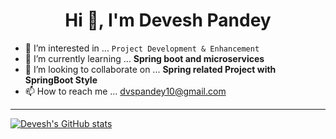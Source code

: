 
<!---
dvspandey/dvspandey is a ✨ special ✨ repository because its `README.md` (this file) appears on your GitHub profile.
You can click the Preview link to take a look at your changes.

Refrence:: https://github.com/anuraghazra/github-readme-stats
--->

<h1 align="center">Hi 👋, I'm Devesh Pandey</h1>

- 👀 I’m interested in ... `Project Development & Enhancement`
- 🌱 I’m currently learning ... **Spring boot and microservices**
- 💞️ I’m looking to collaborate on ... **Spring related Project with SpringBoot Style**
- 📫 How to reach me ... [dvspandey10@gmail.com](dvspandey10@gmail.com)


---
[![Devesh's GitHub stats](https://github-readme-stats.vercel.app/api?username=dvspandey&count_private=true&show_icons=true&theme=vue)](https://github.com/dvspandey)


<!-- For Lang -->






<!--[![Readme Card](https://github-readme-stats.vercel.app/api/pin/?username=dvspandey&repo=dvspandey)](https://github.com/dvspandey) For Repository as Card--> 




<!--
---
## Connect with me:

<a href="https://www.linkedin.com/in/dvspandey/">
  <img align="left" alt="Devesh Pandey's | Linkedin" width="22px" src="https://raw.githubusercontent.com/peterthehan/peterthehan/master/assets/linkedin.svg" />
</a>
<a href="https://www.instagram.com/dvs.pandey/">
  <img align="left" alt="Devesh Pandey's | Instagram" width="22px" src="https://www.flaticon.com/svg/static/icons/svg/174/174855.svg" />
</a>


<br />
-->
